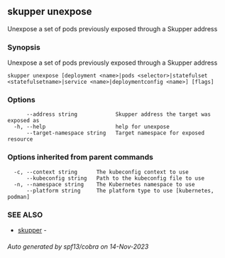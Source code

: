 ## skupper unexpose

Unexpose a set of pods previously exposed through a Skupper address

### Synopsis

Unexpose a set of pods previously exposed through a Skupper address

```
skupper unexpose [deployment <name>|pods <selector>|statefulset <statefulsetname>|service <name>|deploymentconfig <name>] [flags]
```

### Options

```
      --address string            Skupper address the target was exposed as
  -h, --help                      help for unexpose
      --target-namespace string   Target namespace for exposed resource
```

### Options inherited from parent commands

```
  -c, --context string      The kubeconfig context to use
      --kubeconfig string   Path to the kubeconfig file to use
  -n, --namespace string    The Kubernetes namespace to use
      --platform string     The platform type to use [kubernetes, podman]
```

### SEE ALSO

* [skupper](skupper.md)	 - 

###### Auto generated by spf13/cobra on 14-Nov-2023
